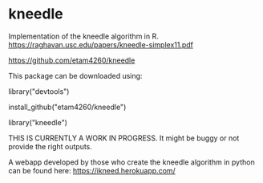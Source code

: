 # kneedle
Implementation of the kneedle algorithm in R.
https://raghavan.usc.edu/papers/kneedle-simplex11.pdf

https://github.com/etam4260/kneedle

This package can be downloaded using:

library("devtools")

install_github("etam4260/kneedle")

library("kneedle")


THIS IS CURRENTLY A WORK IN PROGRESS. It might be buggy or not provide
the right outputs. 

A webapp developed by those who create the kneedle
algorithm in python can be found here:
https://ikneed.herokuapp.com/